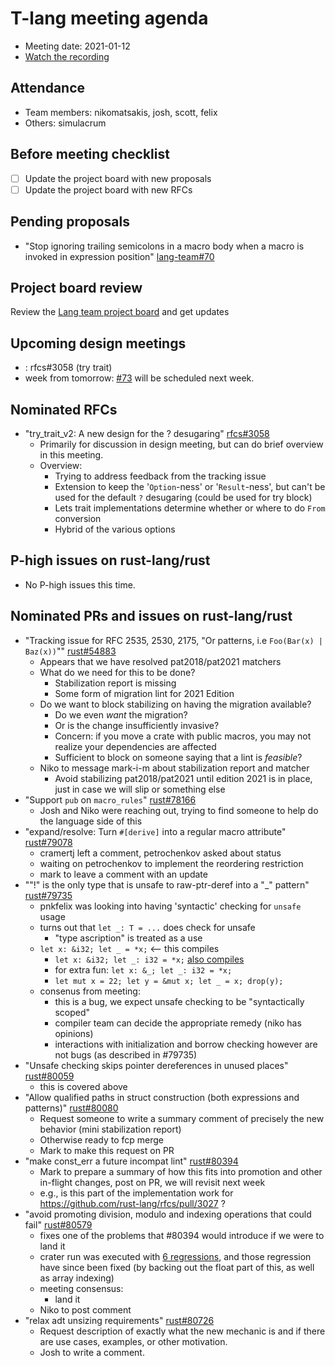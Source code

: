 # T-lang meeting agenda

* Meeting date: 2021-01-12
* [Watch the recording](https://youtu.be/4dRVeTn5-jQ)

## Attendance

* Team members: nikomatsakis, josh, scott, felix
* Others: simulacrum

## Before meeting checklist

* [ ] Update the project board with new proposals
* [ ] Update the project board with new RFCs

## Pending proposals
- "Stop ignoring trailing semicolons in a macro body when a macro is invoked in expression position" [lang-team#70](https://github.com/rust-lang/lang-team/issues/70)

## Project board review

Review the [Lang team project board](https://github.com/rust-lang/lang-team/projects/2) and get updates

## Upcoming design meetings

* : rfcs#3058 (try trait)
* week from tomorrow:
[#73](https://github.com/rust-lang/lang-team/issues/73) will be scheduled next week.

## Nominated RFCs

- "try_trait_v2: A new design for the ? desugaring" [rfcs#3058](https://github.com/rust-lang/rfcs/pull/3058)
    - Primarily for discussion in design meeting, but can do brief overview in this meeting.
    - Overview:
        - Trying to address feedback from the tracking issue
        - Extension to keep the '`Option`-ness' or '`Result`-ness', but can't be used for the default `?` desugaring (could be used for try block)
        - Lets trait implementations determine whether or where to do `From` conversion
        - Hybrid of the various options

## P-high issues on rust-lang/rust
- No P-high issues this time.

## Nominated PRs and issues on rust-lang/rust
- "Tracking issue for RFC 2535, 2530, 2175, "Or patterns, i.e `Foo(Bar(x) | Baz(x))`"" [rust#54883](https://github.com/rust-lang/rust/issues/54883)
    - Appears that we have resolved pat2018/pat2021 matchers
    - What do we need for this to be done?
        - Stabilization report is missing
        - Some form of migration lint for 2021 Edition
    - Do we want to block stabilizing on having the migration available?
        - Do we even *want* the migration? 
        - Or is the change insufficiently invasive?
        - Concern: if you move a crate with public macros, you may not realize your dependencies are affected
        - Sufficient to block on someone saying that a lint is *feasible*?
    - Niko to message mark-i-m about stabilization report and matcher
        - Avoid stabilizing pat2018/pat2021 until edition 2021 is in place, just in case we will slip or something else
- "Support `pub` on `macro_rules`" [rust#78166](https://github.com/rust-lang/rust/pull/78166)
    - Josh and Niko were reaching out, trying to find someone to help do the language side of this
- "expand/resolve: Turn `#[derive]` into a regular macro attribute" [rust#79078](https://github.com/rust-lang/rust/pull/79078)
    - cramertj left a comment, petrochenkov asked about status
    - waiting on petrochenkov to implement the reordering restriction
    - mark to leave a comment with an update
- ""!" is the only type that is unsafe to raw-ptr-deref into a "_" pattern" [rust#79735](https://github.com/rust-lang/rust/issues/79735)
    - pnkfelix was looking into having 'syntactic' checking for `unsafe` usage
    - turns out that `let _: T = ...` does check for unsafe
        - "type ascription" is treated as a use
    - `let x: &i32; let _ = *x;` <-- this compiles
        - `let x: &i32; let _: i32 = *x;` [also compiles](https://play.rust-lang.org/?version=stable&mode=debug&edition=2018&gist=7d9edc3e8efc900f282d4028a5dba610)
        - for extra fun: `let x: &_; let _: i32 = *x;`
        - `let mut x = 22; let y = &mut x; let _ = x; drop(y);`
    - consenus from meeting:
        - this is a bug, we expect unsafe checking to be "syntactically scoped"
        - compiler team can decide the appropriate remedy (niko has opinions)
        - interactions with initialization and borrow checking however are not bugs (as described in #79735)
- "Unsafe checking skips pointer dereferences in unused places" [rust#80059](https://github.com/rust-lang/rust/issues/80059)
    - this is covered above
- "Allow qualified paths in struct construction (both expressions and patterns)" [rust#80080](https://github.com/rust-lang/rust/pull/80080)
    - Request someone to write a summary comment of precisely the new behavior (mini stabilization report)
    - Otherwise ready to fcp merge
    - Mark to make this request on PR
- "make const_err a future incompat lint" [rust#80394](https://github.com/rust-lang/rust/pull/80394)
    - Mark to prepare a summary of how this fits into promotion and other in-flight changes, post on PR, we will revisit next week
    - e.g., is this part of the implementation work for https://github.com/rust-lang/rfcs/pull/3027 ?
- "avoid promoting division, modulo and indexing operations that could fail" [rust#80579](https://github.com/rust-lang/rust/pull/80579)
    - fixes one of the problems that #80394 would introduce if we were to land it
    - crater run was executed with [6 regressions](https://github.com/rust-lang/rust/pull/80579#issuecomment-755459386), and those regression have since been fixed (by backing out the float part of this, as well as array indexing)
    - meeting consensus:
        - land it
    - Niko to post comment
- "relax adt unsizing requirements" [rust#80726](https://github.com/rust-lang/rust/pull/80726)
    - Request description of exactly what the new mechanic is and if there are use cases, examples, or other motivation.
    - Josh to write a comment.